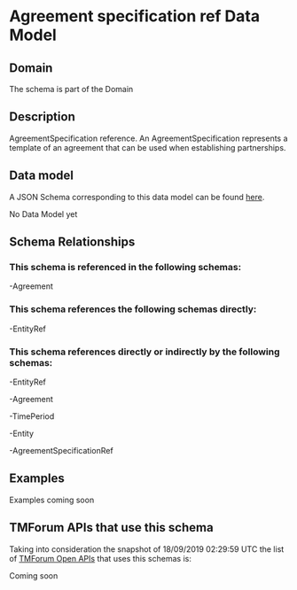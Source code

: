 # Agreement specification ref Data Model

## Domain

The  schema is part of the  Domain

## Description

AgreementSpecification reference. An AgreementSpecification represents a template of an agreement that can be used when establishing partnerships.

## Data model

A JSON Schema corresponding to this data model can be found
[here](https://github.com/tmforum-rand/schemas/blob/master/EngagedParty/AgreementSpecificationRef.schema.json).

No Data Model yet

## Schema Relationships

### This schema is referenced in the following schemas:

-Agreement

### This schema references the following schemas directly:

-EntityRef

### This schema references directly or indirectly by the following schemas:

-EntityRef

-Agreement

-TimePeriod

-Entity

-AgreementSpecificationRef



## Examples

Examples coming soon

## TMForum APIs that use this schema

Taking into consideration the snapshot of 18/09/2019 02:29:59 UTC the list of [TMForum Open APIs](https://www.tmforum.org/open-apis/) that uses this schemas is:

Coming soon